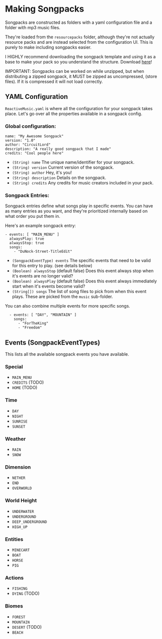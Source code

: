 
# Making Songpacks

Songpacks are constructed as folders with a yaml configuration file and a folder with mp3 music files.

They're loaded from the `resourcepacks` folder, although they're not actually resource packs and are instead selected from the configuration UI. This is purely to make including songpacks easier.

I HIGHLY recommend downloading the songpack template and using it as a base to make your pack so you understand the structure.
Download [here](https://raw.githubusercontent.com/CircuitLord/ReactiveMusic/master/docs/ReactiveMusicSongpackTemplate.zip)!

IMPORTANT: Songpacks can be worked on while unzipped, but when distributing a zipped songpack, it MUST be zipped as uncompressed, (store files). If it is compressed it will not load correctly.



## YAML Configuration

`ReactiveMusic.yaml` is where all the configuration for your songpack takes place. Let's go over all the properties available in a songpack config.

### Global configuration:
```
name: "My Awesome Songpack"
version: "1.0"
author: "CircuitLord"
description: "A really good songpack that I made"
credits: "Cool people here"
```

- `(String) name` The unique name/identifier for your songpack.
- `(String) version` Current version of the songpack.
- `(String) author` Hey, it's you!
- `(String) description` Details on the songpack.
- `(String) credits` Any credits for music creators included in your pack.


### Songpack Entries:

Songpack entries define what songs play in specific events. You can have as many entries as you want, and they're prioritized internally based on what order you put them in.

Here's an example songpack entry:

```
- events: [ "MAIN_MENU" ]
  alwaysPlay: true
  alwaysStop: true
  songs:
    - "DuNock-Street-TitleEdit"
```

- `(SongpackEventType) events` The specific events that need to be valid for this entry to play. (see details below)
- `(Boolean) alwaysStop` (default false) Does this event always stop when it's events are no longer valid?
- `(Boolean) alwaysPlay` (default false) Does this event always immediately start when it's events become valid?
- `(String[]) songs` The list of song files to pick from when this event plays. These are picked from the `music` sub-folder.

You can also combine multiple events for more specific songs.

```
  - events: [ "DAY", "MOUNTAIN" ]
    songs:
      - "ForTheKing"
      - "Freedom"
```


## Events (SongpackEventTypes)

This lists all the available songpack events you have available.

### Special
- `MAIN_MENU`
- `CREDITS` (TODO)
- `HOME` (TODO)

### Time
- `DAY`
- `NIGHT`
- `SUNRISE`
- `SUNSET`

### Weather
- `RAIN`
- `SNOW`

### Dimension
- `NETHER`
- `END`
- `OVERWORLD`

### World Height
- `UNDERWATER`
- `UNDERGROUND`
- `DEEP_UNDERGROUND`
- `HIGH_UP`

### Entities
- `MINECART`
- `BOAT`
- `HORSE`
- `PIG`

### Actions
- `FISHING`
- `DYING` (TODO)


### Biomes
- `FOREST`
- `MOUNTAIN`
- `DESERT` (TODO)
- `BEACH`

